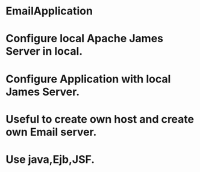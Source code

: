 # EmailApplication
# Configure local Apache James Server in local.
# Configure Application with local James Server.
# Useful  to create own host and create own Email server.
# Use java,Ejb,JSF.
